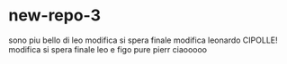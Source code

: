 # new-repo-3
sono piu bello di leo
modifica si spera finale
modifica leonardo
CIPOLLE!
modifica si spera finale
leo e figo 
pure pierr
ciaooooo